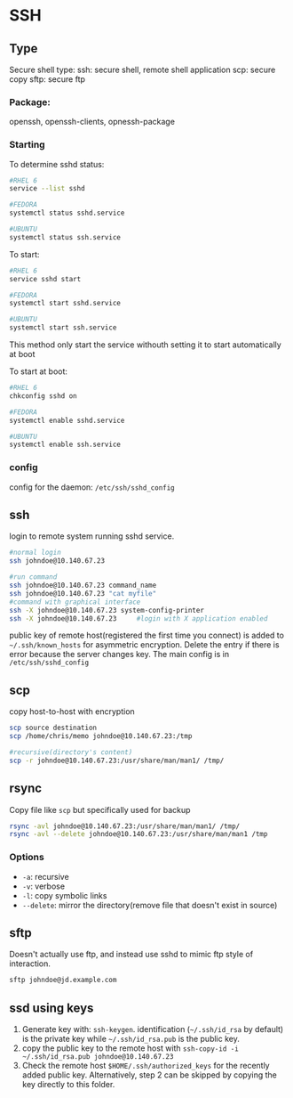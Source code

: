 # SSH
## Type
Secure shell type:
ssh: secure shell, remote shell application
scp: secure copy
sftp: secure ftp

### Package:
openssh, openssh-clients, opnessh-package

### Starting
To determine sshd status:
```bash
#RHEL 6
service --list sshd

#FEDORA
systemctl status sshd.service

#UBUNTU
systemctl status ssh.service
```

To start:
```bash
#RHEL 6
service sshd start

#FEDORA
systemctl start sshd.service

#UBUNTU
systemctl start ssh.service
```
This method only start the service withouth setting it to start automatically at boot

To start at boot:
```bash
#RHEL 6
chkconfig sshd on

#FEDORA
systemctl enable sshd.service

#UBUNTU
systemctl enable ssh.service
```

### config
config for the daemon: `/etc/ssh/sshd_config`

## ssh
login to remote system running sshd service.
```bash
#normal login
ssh johndoe@10.140.67.23

#run command
ssh johndoe@10.140.67.23 command_name
ssh johndoe@10.140.67.23 "cat myfile"
#command with graphical interface
ssh -X johndoe@10.140.67.23 system-config-printer
ssh -X johndoe@10.140.67.23 	#login with X application enabled
```

public key of remote host(registered the first time you connect) is added to `~/.ssh/known_hosts` for asymmetric encryption. Delete the entry if there is error because the server changes key. The main config is in `/etc/ssh/sshd_config`

## scp
copy host-to-host with encryption
```bash
scp source destination
scp /home/chris/memo johndoe@10.140.67.23:/tmp

#recursive(directory's content)
scp -r johndoe@10.140.67.23:/usr/share/man/man1/ /tmp/
```

## rsync
Copy file like `scp` but specifically used for backup
```bash
rsync -avl johndoe@10.140.67.23:/usr/share/man/man1/ /tmp/
rsync -avl --delete johndoe@10.140.67.23:/usr/share/man/man1 /tmp
```
### Options
- `-a`: recursive
- `-v`: verbose
- `-l`: copy symbolic links
- `--delete`: mirror the directory(remove file that doesn't exist in source)

## sftp
Doesn't actually use ftp, and instead use sshd to mimic ftp style of interaction.
```bash
sftp johndoe@jd.example.com
```

## ssd using keys
1. Generate key with: `ssh-keygen`. identification (`~/.ssh/id_rsa` by default) is the private key while `~/.ssh/id_rsa.pub` is the public key.
2. copy the public key to the remote host with `ssh-copy-id -i ~/.ssh/id_rsa.pub johndoe@10.140.67.23`
3. Check the remote host `$HOME/.ssh/authorized_keys` for the recently added public key. Alternatively, step 2 can be skipped by copying the key directly to this folder.